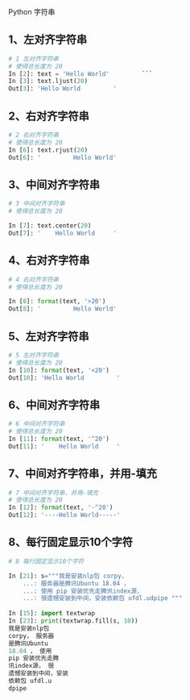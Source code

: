 Python 字符串
<a name="XFZwi"></a>
## 1、左对齐字符串
```python
# 1 左对齐字符串
# 使得总长度为 20
In [2]: text = 'Hello World'         ```                                 
In [3]: text.ljust(20)                     
Out[3]: 'Hello World         '
```
<a name="rKWT8"></a>
## 2、右对齐字符串
```python
# 2 右对齐字符串
# 使得总长度为 20 
In [6]: text.rjust(20)                 
Out[6]: '         Hello World'
```
<a name="Uq1Ug"></a>
## 3、中间对齐字符串
```python
# 3 中间对齐字符串
# 使得总长度为 20 

In [7]: text.center(20)                   
Out[7]: '    Hello World     '
```
<a name="WRAoM"></a>
## 4、右对齐字符串
```python
# 4 右对齐字符串
# 使得总长度为 20 

In [8]: format(text, '>20')                             
Out[8]: '         Hello World'
```
<a name="GBy5u"></a>
## 5、左对齐字符串
```python
# 5 左对齐字符串
# 使得总长度为 20 
In [10]: format(text, '<20')                        
Out[10]: 'Hello World         '
```
<a name="CKsiJ"></a>
## 6、中间对齐字符串
```python
# 6 中间对齐字符串
# 使得总长度为 20 
In [11]: format(text, '^20')                      
Out[11]: '    Hello World     '
```
<a name="uKILE"></a>
## 7、中间对齐字符串，并用-填充
```python
# 7 中间对齐字符串，并用-填充
# 使得总长度为 20  
In [12]: format(text, '-^20')       
Out[12]: '----Hello World-----'
```
<a name="znQ0A"></a>
## 8、每行固定显示10个字符
```python
# 8 每行固定显示10个字符

In [21]: s="""我是安装nlp包 corpy， 
    ...: 服务器是腾讯Ubuntu 18.04 ， 
    ...: 使用 pip 安装优先走腾讯index源， 
    ...: 很遗憾安装到中间，安装依赖包 ufdl.udpipe """
    
In [15]: import textwrap
In [23]: print(textwrap.fill(s, 10)) 
我是安装nlp包
corpy， 服务器
是腾讯Ubuntu
18.04 ， 使用
pip 安装优先走腾
讯index源， 很
遗憾安装到中间，安装
依赖包 ufdl.u
dpipe
```
